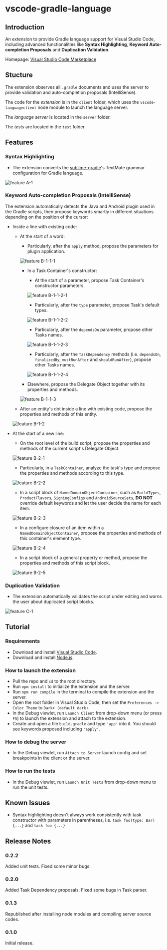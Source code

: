 # vscode-gradle-language

## Introduction

An extension to provide Gradle language support for Visual Studio Code, including advanced functionalities like __Syntax Highlighting__, __Keyword Auto-completion Proposals__ and __Duplication Validation__.

Homepage: [Visual Studio Code Marketplace](https://marketplace.visualstudio.com/items?itemName=naco-siren.gradle-language)

## Stucture
The extension observes all `.gradle` documents and uses the server to provide validation and auto-completion proposals (IntelliSense).

The code for the _extension_ is in the `client` folder, which uses the `vscode-languageclient` node module to launch the language server.

The _language server_ is located in the `server` folder.

The _tests_ are located in the `test` folder.

## Features

### Syntax Highlighting

* The extension converts the [sublime-gradle](https://github.com/kingofmalkier/sublime-gradle)'s TextMate grammar configuration for Gradle language.

![feature A-1](images/feature-A-1.png)

### Keyword Auto-completion Proposals (IntelliSense)

The extension automatically detects the Java and Android plugin used in the Gradle scripts, then propose keywords smartly in different situations depending on the position of the cursor:
    
* Inside a line with existing code:

    * At the start of a word:
        
        * Particularly, after the `apply` method, propose the parameters for plugin application.
        
        ![feature B-1-1-1](images/feature-B-1-1-1.png)

        * In a Task Container's constructor:

            * At the start of a parameter, propose Task Container's constructor parameters.
            
            ![feature B-1-1-2-1](images/feature-B-1-1-2-1.png)

            * Particularly, after the `type` parameter, propose Task's default types.

            ![feature B-1-1-2-2](images/feature-B-1-1-2-2.png)

            * Particularly, after the `dependsOn` parameter, propose other Tasks names.

            ![feature B-1-1-2-3](images/feature-B-1-1-2-3.png)

            * Particularly, after the `TaskDependency` methods (i.e. `dependsOn`, `finalizedBy`, `mustRunAfter` and `shouldRunAfter`), propose other Tasks names.

            ![feature B-1-1-2-4](images/feature-B-1-1-2-4.png)

        * Elsewhere, propose the Delegate Object together with its properties and methods.
        
        ![feature B-1-1-3](images/feature-B-1-1-3.png)

    * After an entity's dot inside a line with existing code, propose the properties and methods of this entity.
    
    ![feature B-1-2](images/feature-B-1-2.png)


* At the start of a new line:

    * On the root level of the build script, propose the properties and methods of the current script's Delegate Object.
    
    ![feature B-2-1](images/feature-B-2-1.png)

    * Particularly, in a `TaskContainer`, analyze the task's type and propose the properties and methods according to this type.
    
    ![feature B-2-2](images/feature-B-2-2.png)

    * In a script block of `NamedDomainObjectContainer`, such as `BuildTypes`, `ProductFlavors`, `SigningConfigs` and `AndroidSourceSets`, __DO NOT__ override default keywords and let the user decide the name for each item.
    
    ![feature B-2-3](images/feature-B-2-3.png)

    * In a configure closure of an item within a `NamedDomainObjectContainer`, propose the properties and methods of this container's element type.
    
    ![feature B-2-4](images/feature-B-2-4.png)

    * In a script block of a general property or method, propose the properties and methods of this script block.

    ![feature B-2-5](images/feature-B-2-5.png)
    
### Duplication Validation

* The extension automatically validates the script under editing and warns the user about duplicated script blocks.

![feature C-1](images/feature-C-1.png)

## Tutorial

### Requirements

* Download and install [Visual Studio Code](https://code.visualstudio.com/download).
* Download and install [Node.js](https://nodejs.org/zh-cn/download/).


### How to launch the extension
* Pull the repo and `cd` to the root directory.
* Run `npm install` to initialize the extension and the server.
* Run `npm run compile` in the terminal to compile the extension and the server.
* Open the root folder in Visual Studio Code, then set the `Preferences -> Color Theme` to `Dark+ (default dark)`.
* In the Debug viewlet, run `Launch Client` from drop-down menu (or press `F5`) to launch the extension and attach to the extension.
* Create and open a file `build.gradle` and type `'app'` into it. You should see keywords proposed including `'apply'`.

### How to debug the server
* In the Debug viewlet, run `Attach to Server` launch config and set breakpoints in the client or the server.

### How to run the tests
* In the Debug viewlet, run `Launch Unit Tests` from drop-down menu to run the unit tests.


## Known Issues

* Syntax highlighting doesn't always work consistently with task constructor with parameters in parentheses, i.e. `task foo(type: Bar) {...}` and `task foo {...}` 

## Release Notes

### 0.2.2
Added unit tests.
Fixed some minor bugs.

### 0.2.0
Added Task Dependency proposals.
Fixed some bugs in Task parser.

### 0.1.3

Republished after installing node modules and compiling server source codes.

### 0.1.0

Initial release.

